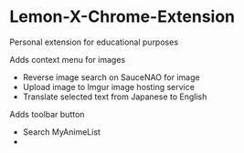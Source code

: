 Lemon-X-Chrome-Extension
========================

Personal extension for educational purposes

Adds context menu for images
- Reverse image search on SauceNAO for image
- Upload image to Imgur image hosting service
- Translate selected text from Japanese to English

Adds toolbar button
- Search MyAnimeList
- 

